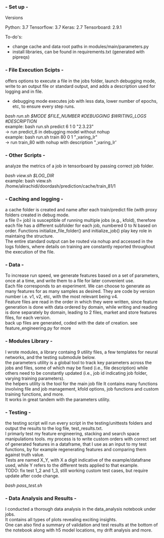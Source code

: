 ### - Set up -

Versions

Python: 3.7
Tensorflow: 3.7
Keras: 2.7
Tensorboard: 2.9.1


To-do's:
- change cache and data root paths in modules/main/parameters.py
- install libraries, can be found in requirements.txt (generated with pipreqs)


### - File Execution Scipts -

offers options to execute a file in the jobs folder, launch debugging mode, write to an output file or standard output, and adds a description used for logging and in file.<br/>
- debugging mode executes job with less data, lower number of epochs, etc, to ensure every step runs.

*bash run.sh $MODE $FILE_NUMBER #DEBUGGING $WRITING_LOGS #DESCRIPTION*<br/>
example: bash run.sh predict 6 1 0 "2.3.23"<br/>
-> run predict_6 in debugging model without nohup<br/>
example: bash run.sh train 80 0 1 "_varing_lr"<br/>
-> run train_80 with nohup with description "_varing_lr'

### - Other Scripts -

analyze the metrics of a job in tensorboard by passing correct job folder.

*bash view.sh $LOG_DIR*<br/>
example: bash view.sh /home/alirachidi/doordash/prediction/cache/train_81/1


### - Caching and logging -

a cache folder is created and name after each train/predict file (with proxy folders created in debug mode. <br/>
a file (!= job) is susceptible of running multiple jobs (e.g., kfold), therefore each file has a different
subfolder for each job, numbered 0 to N based on order. Functions initialize_file_folder() and initialize_job() play key role in maintaing the structure.<br/>
The entire standard output can be routed via nohup and accessed in the logs folders, where details on training are constantly reported throughout the execution of the file.

### - Data -

To increase run speed, we generate features based on a set of parameters, once at a time, and write them to a file for later convenient use.<br/>
Each file corresponds to an experiment. We can choose to generate as many features for as many samples as desired. They are code by version number i.e. v1, v2, etc, with the most relevant being v4.<br/>
Feature files are read in the order in which they were written, since feature generation is done with data ordered by domain, while writing and reading is done separately by domain, leading to 2 files, market and store features files, for each version.<br/>
back up files are generated, coded with the date of creation.
see feature_engineering.py for more

### - Modules Library -

I wrote modules, a library containg 9 utility files, a few templates for neural networks, and the testing
submodule below.<br/>
the  parameters utility is a global tool to track key parameters across the jobs and files, some of which
may be fixed (i.e., file description) while others need to be constantly updated (i.e., job id indicating
job folder, varying training parameters).<br/>
the helpers utility is the tool for the main job file It contains many functions involving file and job management, kfold options, job functions and custom training functions, and more.<br/>
It works in great tandem with the parameters utility.

### - Testing -

the testing script will run every script in the testing/unittests folders and output the results to the log file, test_results.txt.<br/>
I primarly test my feature engineering, stacking and search space manipulations tools. my process is to write custom orders with correct set of generated features in a dataframe, that I use as an input to my test functions, by for example regenerating features and comparing them against truth value.<br/>
Tests are named X_Y, with X a digit indicative of the example/datafrane used, while Y refers to the different tests applied to that example.<br/>
TODO: fix test 1_2 and 1_3, still working custom test cases, but require update after code change.

*bash pass_test.sh*

### - Data Analysis and Results -

I conducted a thorough data analysis in the data_analysis notebook under jobs.<br/>
It contains all types of plots revealing exciting insights.<br/>
One can also find a summary of validation and test results at the bottom of the notebook along
with h5 model locations, my drift analysis and more.